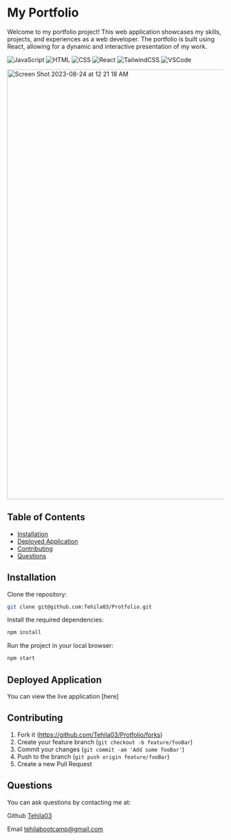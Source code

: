 # My Portfolio

Welcome to my portfolio project! This web application showcases my skills, projects, and experiences as a web developer. The portfolio is built using React, allowing for a dynamic and interactive presentation of my work.

![JavaScript](https://img.shields.io/badge/JavaScript-F7DF1E?style=for-the-badge&logo=javascript&logoColor=black)
![HTML](https://img.shields.io/badge/HTML5-E34F26?style=for-the-badge&logo=html5&logoColor=white)
![CSS](https://img.shields.io/badge/CSS3-1572B6?style=for-the-badge&logo=css3&logoColor=white)
![React](https://img.shields.io/badge/React-20232A?style=for-the-badge&logo=react&logoColor=61DAFB)
![TailwindCSS](https://img.shields.io/badge/Tailwind_CSS-38B2AC?style=for-the-badge&logo=tailwind-css&logoColor=white)
![VSCode](https://img.shields.io/badge/Visual%20Studio%20Code-0078d7.svg?style=for-the-badge&logo=visual-studio-code&logoColor=white)

<img width="998" alt="Screen Shot 2023-08-24 at 12 21 18 AM" src="https://github.com/Tehila03/Protfolio/assets/125328462/2c23bae0-19be-47c5-bd56-606d3f601a4b">


## Table of Contents

- [Installation](#installation)
- [Deployed Application](#deployed-application)
- [Contributing](#contributing)
- [Questions](#questions)

## Installation

Clone the repository:

```sh
git clone git@github.com:Tehila03/Protfolio.git
```

Install the required dependencies:

```sh
npm install
```

Run the project in your local browser:

```sh
npm start
```

## Deployed Application

You can view the live application
[here]

## Contributing

1. Fork it (<https://github.com/Tehila03/Protfolio/forks>)
2. Create your feature branch (`git checkout -b feature/fooBar`)
3. Commit your changes (`git commit -am 'Add some fooBar'`)
4. Push to the branch (`git push origin feature/fooBar`)
5. Create a new Pull Request

## Questions

You can ask questions by contacting me at:

Github [Tehila03](https://github.com/Tehila03)

Email tehilabootcamp@gmail.com
